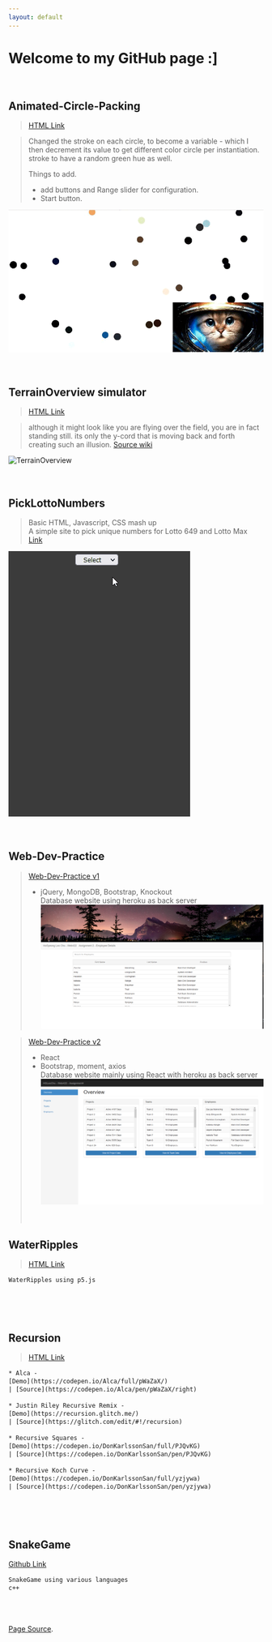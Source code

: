 ```yaml
---
layout: default
---
```

# Welcome to my GitHub page :]
<br/>

## Animated-Circle-Packing<br/>

>[HTML Link](https://hgleocho.github.io/Animated-Circle-Packing)

>Changed the stroke on each circle, to become a variable - which I then decrement its value to get different color circle per instantiation.
>stroke to have a random green hue as well.
>
>Things to add.
>+ add buttons and Range slider for configuration.
>+ Start button.
>
>
![Animated-Cicle-Packing](./assets/img/circlepacking.gif)
<br/><br/><br/>


## TerrainOverview simulator<br/>
>[HTML Link](https://hgleocho.github.io/TerrainOverview/)


>although it might look like you are flying over the field, you are in fact standing still.
its only the y-cord that is moving back and forth creating such an illusion.
>[Source wiki](http://flafla2.github.io/2014/08/09/perlinnoise.html)<br/>
>

![TerrainOverview](./assets/img/TerrainOverview.gif)
<br/><br/><br/>


## PickLottoNumbers
>Basic HTML, Javascript, CSS mash up<br/>
>A simple site to pick unique numbers for Lotto 649 and Lotto Max<br/>
>[Link](https://hgleocho.github.io/PickLottoNumbers/)<br/>
>
![PickLottoNumbers](./assets/img/PickLottoNumbers.gif)
<br/><br/><br/>

## Web-Dev-Practice<br/>

>[Web-Dev-Practice v1](https://hgleocho.github.io/Web-Dev-Practice/)<br/>
>- jQuery, MongoDB, Bootstrap, Knockout<br/>
> Database website using heroku as back server<br/>
![webdevV1](./assets/img/webdevV1.png)

>[Web-Dev-Practice v2](https://hgleocho.github.io/Web-Dev-Practice-v2/)<br/>
>- React<br/>
>- Bootstrap, moment, axios<br/>
> Database website mainly using React with heroku as back server<br/>
![webdevV2](./assets/img/webdevV2.png)
<br/><br/><br/>

## WaterRipples<br/>

>[HTML Link](https://hgleocho.github.io/WaterRipples)<br/>
```
WaterRipples using p5.js
```
<br/><br/><br/>

## Recursion<br/>
>[HTML Link](https://hgleocho.github.io/Recursion)<br/>

```
* Alca - 
[Demo](https://codepen.io/Alca/full/pWaZaX/) 
| [Source](https://codepen.io/Alca/pen/pWaZaX/right)

* Justin Riley Recursive Remix - 
[Demo](https://recursion.glitch.me/) 
| [Source](https://glitch.com/edit/#!/recursion)

* Recursive Squares - 
[Demo](https://codepen.io/DonKarlssonSan/full/PJQvKG) 
| [Source](https://codepen.io/DonKarlssonSan/pen/PJQvKG)

* Recursive Koch Curve - 
[Demo](https://codepen.io/DonKarlssonSan/full/yzjywa) 
| [Source](https://codepen.io/DonKarlssonSan/pen/yzjywa)
```

<br/><br/><br/>


## SnakeGame

[Github Link](https://github.com/HGLeoCho/SnakeGame)

```
SnakeGame using various languages
c++
```

<br/><br/><br/>
[Page Source](./another-page.html).

